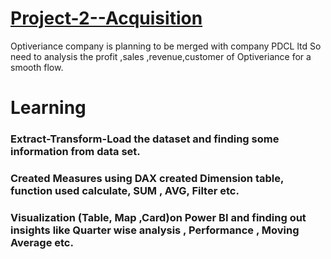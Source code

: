 # [Project-2--Acquisition](https://github.com/sachinanm/Project-2--Acquisition)
Optiveriance company is planning to be merged with company PDCL ltd
So need to analysis the profit ,sales ,revenue,customer  of Optiveriance for a smooth flow.


# Learning
### Extract-Transform-Load the dataset and finding some information from data set.

### Created Measures using DAX created Dimension table, function used calculate, SUM , AVG, Filter etc.

### Visualization (Table, Map ,Card)on Power BI and finding out insights like Quarter wise analysis , Performance , Moving Average etc.
